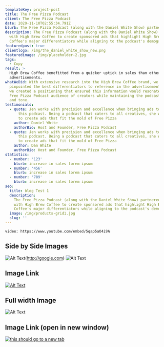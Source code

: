 ```yaml
---
templateKey: project-post
title: The Free Pizza Podcast
client: The Free Pizza Podcast
date: 2020-11-10T02:55:34.791Z
blurb: The Free Pizza Podcast (along with the Daniel White Show) partnered with High Brew Coffee
description: The Free Pizza Podcast (along with the Daniel White Show) partnered
  with High Brew Coffee to create sponsored ads that highlight High Brew
  Coffee's major differentiators while aligning to the podcast's demographic.
featuredpost: true
clientlogo: /img/the_daniel_white_show_new.png
featuredimage: /img/placeholder-2.jpg
tags:
  - Copy
result: >
  High Brew Coffee benefitted from a quicker uptick in sales than other podcast
  advertisements.
whatWeDid: With extensive research into the High Brew Coffee brand, we first
  pinpointed the best differentiators to reference in the advertisement. Then,
  we created a positioning that ensured this information would resonate with the
  Free Pizza Podcast audience of creators while maintaining the podcast’s voice
  and tone.
testimonials:
  - quote: Jen works with precision and excellence when bringing ads to life for
      this podcast. Being a podcast that caters to all creatives, she was able
      to create ads that fit the mold of Free Pizza
    author: Daniel White
    authorBio: Host and Founder, Free Pizza Podcast
  - quote: Jen works with precision and excellence when bringing ads to life for
      this podcast. Being a podcast that caters to all creatives, she was able
      to create ads that fit the mold of Free Pizza
    author: Dan White
    authorBio: Host and Founder, Free Pizza Podcast
statistics:
  - number: '123'
    blurb: increase in sales lorem ipsum
  - number: '456'
    blurb: increase in sales lorem ipsum
  - number: '789'
    blurb: increase in sales lorem ipsum
seo:
  title: blog Test 1
  description:
    The Free Pizza Podcast (along with the Daniel White Show) partnered
    with High Brew Coffee to create sponsored ads that highlight High Brew
    Coffee's major differentiators while aligning to the podcast's demographic.
  image: /img/products-grid1.jpg
  slug: ''
---
```


`video: https://www.youtube.com/embed/5qap5aO4i9A`

## Side by Side Images

![Alt Text](/img/404-cropped.jpg#width=49%;float=left;" 'Test')(http://google.com)
![Alt Text](/img/404-cropped.jpg#width=49%;float=left;margin-left=1%;" 'Test')

## Image Link

[![Alt Text](/img/404-cropped.jpg#external-link=external-link;width=100%;'Test')](http://google.com/)

## Full width Image

![Alt Text](/img/404-cropped.jpg 'Test')

## Image Link (open in new window)

<a target="blank" href="/">

![this should go to a new tab](/img/products-grid2.jpg)

</a>
